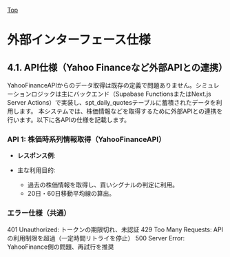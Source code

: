 
[Top](./README.md)

# 外部インターフェース仕様
## 4.1. API仕様（Yahoo Financeなど外部APIとの連携）
YahooFinanceAPIからのデータ取得は既存の定義で問題ありません。シミュレーションロジックは主にバックエンド（Supabase FunctionsまたはNext.js Server Actions）で実装し、spt_daily_quotesテーブルに蓄積されたデータを利用します。
本システムでは、株価情報などを取得するために外部APIとの連携を行います。以下に各APIの仕様を記載します。

### API 1: 株価時系列情報取得（YahooFinanceAPI）

- **レスポンス例**:

- 主な利用目的:
  - 過去の株価情報を取得し、買いシグナルの判定に利用。
  - 20日・60日移動平均線の算出。

### エラー仕様（共通）
401 Unauthorized: トークンの期限切れ、未認証
429 Too Many Requests: APIの利用制限を超過（一定時間リトライを停止）
500 Server Error: YahooFinance側の問題、再試行を推奨

